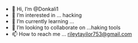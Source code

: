 - 👋 Hi, I’m @Donkali1
- 👀 I’m interested in ... hacking
- 🌱 I’m currently learning ...
- 💞️ I’m looking to collaborate on ...haking tools
- 📫 How to reach me ... rileytayilor753@gmail.com

<!---
Donkali1/Donkali1 is a ✨ special ✨ repository because its `README.md` (this file) appears on your GitHub profile.
You can click the Preview link to take a look at your changes.
--->
